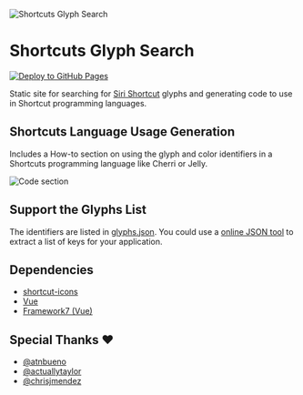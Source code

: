 ![Shortcuts Glyph Search](https://github.com/electrikmilk/shortcuts-glyph-search/assets/4368524/0a247185-216e-4083-b1b0-f61c623aa365)

# Shortcuts Glyph Search

[![Deploy to GitHub Pages](https://github.com/electrikmilk/shortcuts-glyph-search/actions/workflows/deploy.yml/badge.svg)](https://github.com/electrikmilk/shortcuts-glyph-search/actions/workflows/deploy.yml)

Static site for searching
for <a href="https://apps.apple.com/us/app/shortcuts/id1462947752" target="_blank" rel="noopener noreferrer">Siri
Shortcut</a> glyphs and generating code to use in Shortcut programming languages.

## Shortcuts Language Usage Generation

Includes a How-to section on using the glyph and color identifiers in a Shortcuts programming language like Cherri or
Jelly.

![Code section](https://github.com/electrikmilk/shortcuts-glyph-search/assets/4368524/28fb2506-d11f-47f5-be73-5556382c6a80)

## Support the Glyphs List

The identifiers are listed
in [glyphs.json](https://github.com/electrikmilk/shortcuts-glyph-search/blob/main/src/assets/glyphs.json). You could use
a [online JSON tool](https://onlinejsontools.com/extract-json-keys) to extract a list of keys for your application.

## Dependencies

- [shortcut-icons](https://github.com/atnbueno/shortcut-icons)
- [Vue](https://vuejs.org)
- [Framework7 (Vue)](https://framework7.io/vue/)

## Special Thanks ❤️

- [@atnbueno](https://github.com/atnbueno)
- [@actuallytaylor](https://github.com/actuallytaylor)
- [@chrisjmendez](https://github.com/chrisjmendez)

